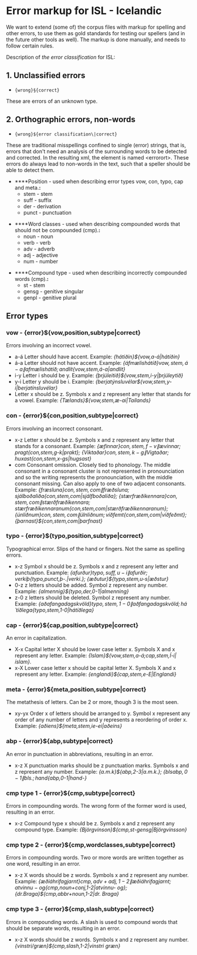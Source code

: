 
Error markup for ISL - Icelandic 
======================

We want to extend (some of) the corpus files with markup for spelling
and other errors, to use them as gold standards for testing our spellers
(and in the future other tools as well). The markup is done manually,
and needs to follow certain rules.

Description of *the error classification* for ISL:

## 1. Unclassified errors
 - ``{wrong}§{correct}``

These are errors of an unknown type.

## 2. Orthographic errors, non-words
 - ``{wrong}${error classification\|correct}``

These are traditional misspellings confined to single (error) strings, that is,
errors that don't need an analysis of the surrounding words to be
detected and corrected. In the resulting xml, the element is named
&lt;errorort&gt;. These errors do always lead to non-words in the text,
such that a speller should be able to detect them.

-   ****Position - used when describing error types vow, con, typo, cap
    and meta.**:**  
    -   stem - stem
    -   suff - suffix
    -   der - derivation
    -   punct - punctuation

<!-- -->

-   ****Word classes - used when describing compounded words that should
    not be compounded (cmp).**:**  
    -   noun - noun
    -   verb - verb
    -   adv - adverb
    -   adj - adjective
    -   num - number

<!-- -->

-   ****Compound type - used when describing incorrectly compounded
    words (cmp).**:**  
    -   st - stem
    -   gensg - genitive singular
    -   genpl - genitive plural

Error types
-----------

### vow - {error}${vow,position,subtype\|correct}

Errors involving an incorrect vowel.

-   a-á Letter should have accent. Example:
    *{hátiðin}${vow,a-á\|hátíðin}*
-   á-a Letter should not have accent. Example:
    *{áfmælishátíð}${vow,stem,á-a\|afmælishátíð};
    {andlít}${vow,stem,á-a\|andlit}*
-   i-y Letter i should be y. Example:
    *{þrjúleitið}${vow,stem,i-y\|þrjúleytið}*
-   y-i Letter y should be i. Example:
    *{berjatýnsluvélar${vow,stem,y-i\|berjatínsluvélar}*
-   Letter x should be z. Symbols x and z represent any letter that
    stands for a vowel. Example: *{Tælands}${vow,stem,æ-aí\|Taílands}*

### con - {error}${con,position,subtype\|correct}

Errors involving an incorrect consonant.

-   x-z Letter x should be z. Symbols x and z represent any letter that
    stands for a consonant. Example: *{æfinnar}${con,stem,f-v\|ævinnar};
    {pragt}${con,stem,g-k\|prakt}; {Viktaðar}${con,stem,k-g\|Vigtaðar};
    {huxast}${con,stem,x-gs\|hugsast}*
-   com Consonant omission. Closely tied to phonology. The middle
    consonant in a consonant cluster is not represented in
    pronounciation and so the writing represents the pronounciation,
    with the middle consonant missing. Can also apply to one of two
    adjacent consonants. Example: *{fræsluna}${con,stem,com\|fræðsluna};
    {sjálboðaliða}${con,stem,com\|sjálfboðaliða};
    {stærfræðikennara}${con,stem,com\|stærðfræðikennara};
    {stærfræðikennaranum}${con,stem,com\|stærðfræðikennaranum};
    {únliðnum}${con,stem,com\|úlnliðnum};
    {víðfemt}${con,stem,com\|víðfeðmt};
    {þarnast}${con,stem,com\|þarfnast}*

### typo - {error}${typo,position,subtype\|correct}

Typographical error. Slips of the hand or fingers. Not the same as
spelling errors.

-   x-z Symbol x should be z. Symbols x and z represent any letter and
    punctuation. Example: *{afurður}${typo,suff,u-i\|afurðir};
    {verkiþ}${typo,punct,þ-.\|verki.}; {æðutur}${typo,stem,u-s\|æðstur}*
-   0-z z letters should be added. Symbol z represent any number.
    Example: *{almennig}${typo,der,0-1\|almenning}*
-   z-0 z letters should be deleted. Symbol z represent any number.
    Example: *{aðafangadagskvöld}${typo,stem,1-0\|aðfangadagskvöld};
    {há´tíðlega}${typo,stem,1-0\|hátíðlega}*

### cap - {error}${cap,position,subtype\|correct}

An error in capitalization.

-   X-x Capital letter X should be lower case letter x. Symbols X and x
    represent any letter. Example:
    *{Islam}${vow,stem,a-á;cap,stem,Í-í\|íslam}.*
-   x-X Lower case letter x should be capital letter X. Symbols X and x
    represent any letter. Example: *{englandi}${cap,stem,e-E\|Englandi}*

### meta - {error}${meta,position,subtype\|correct}

The metathesis of letters. Can be 2 or more, though 3 is the most seen.

-   xy-yx Order x of letters should be arranged to y. Symbol x represent
    any order of any number of letters and y represents a reordering of
    order x. Example: *{aðiens}${meta,stem,ie-ei\|aðeins}*

### abp - {error}${abp,subtype\|correct}

An error in punctuation in abbreviations, resulting in an error.

-   x-z X punctuation marks should be z punctuation marks. Symbols x and
    z represent any number. Example: *{a.m.k}${abp,2-3\|a.m.k.};
    {bls${abp,0-1\|bls.}; {hand}${abp,0-1\|hand-}*

### cmp type 1 - {error}${cmp,subtype\|correct}

Errors in compounding words. The wrong form of the former word is used,
resulting in an error.

-   x-z Compound type x should be z. Symbols x and z represent any
    compound type. Example: *{Björgvinson}${cmp,st-gensg\|Björgvinsson}*

### cmp type 2 - {error}${cmp,wordclasses,subtype\|correct}

Errors in compounding words. Two or more words are written together as
one word, resulting in an error.

-   x-z X words should be z words. Symbols x and z represent any number.
    Example: *{æðiáhrifagjarnt}${cmp,adv+adj,1-2\|æði áhrifagjarnt};
    {atvinnu-og}${cmp,noun+conj,1-2\|atvinnu- og};
    {dr.Braga}${cmp,abbr+noun,1-2\|dr. Braga}*

### cmp type 3 - {error}${cmp,slash,subtype\|correct}

Errors in compounding words. A slash is used to compound words that
should be separate words, resulting in an error.

-   x-z X words should be z words. Symbols x and z represent any
    number.*{vinstri/græn}${cmp,slash,1-2\|vinstri græn}*
